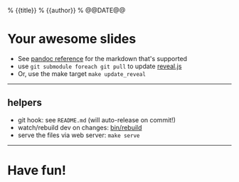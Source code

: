 % {{title}}
% {{author}}
% @@DATE@@

# Your awesome slides

* See [pandoc reference](http://pandoc.org/MANUAL.html) for the markdown that's supported
* use `git submodule foreach git pull` to update [reveal.js](http://lab.hakim.se/reveal-js/#/)
* Or, use the make target `make update_reveal`

---

## helpers

* git hook: see `README.md` (will auto-release on commit!)
* watch/rebuild dev on changes: [bin/rebuild](bin/rebuild)
* serve the files via web server: `make serve`


---

# Have fun!
